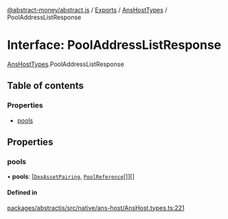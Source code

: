 [@abstract-money/abstract.js](../README.md) / [Exports](../modules.md) / [AnsHostTypes](../modules/AnsHostTypes.md) / PoolAddressListResponse

# Interface: PoolAddressListResponse

[AnsHostTypes](../modules/AnsHostTypes.md).PoolAddressListResponse

## Table of contents

### Properties

- [pools](AnsHostTypes.PoolAddressListResponse.md#pools)

## Properties

### pools

• **pools**: [[`DexAssetPairing`](../modules/AnsHostTypes.md#dexassetpairing), [`PoolReference`](AnsHostTypes.PoolReference.md)[]][]

#### Defined in

[packages/abstractjs/src/native/ans-host/AnsHost.types.ts:221](https://github.com/AbstractSDK/frontend/blob/07410073/packages/abstractjs/src/native/ans-host/AnsHost.types.ts#L221)
